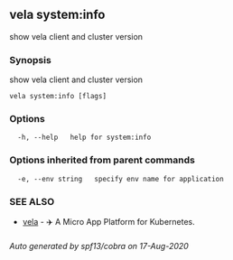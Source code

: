 ## vela system:info

show vela client and cluster version

### Synopsis

show vela client and cluster version

```
vela system:info [flags]
```

### Options

```
  -h, --help   help for system:info
```

### Options inherited from parent commands

```
  -e, --env string   specify env name for application
```

### SEE ALSO

* [vela](vela.md)	 - ✈️  A Micro App Platform for Kubernetes.

###### Auto generated by spf13/cobra on 17-Aug-2020
